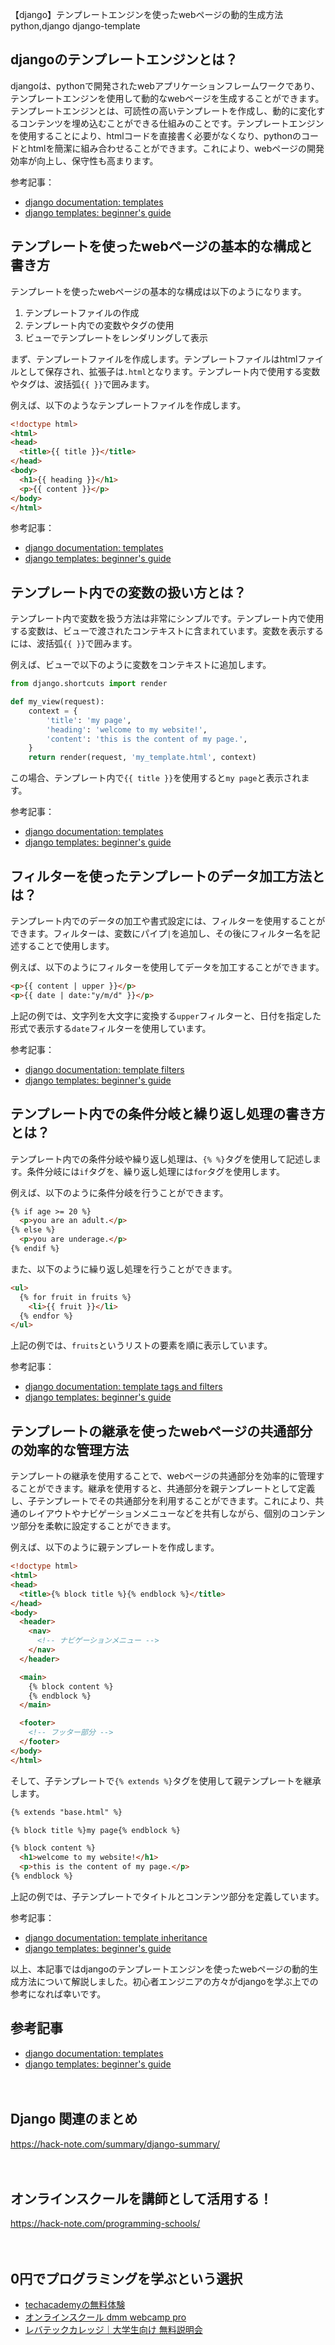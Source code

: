 【django】テンプレートエンジンを使ったwebページの動的生成方法
python,django
django-template

## djangoのテンプレートエンジンとは？

djangoは、pythonで開発されたwebアプリケーションフレームワークであり、テンプレートエンジンを使用して動的なwebページを生成することができます。テンプレートエンジンとは、可読性の高いテンプレートを作成し、動的に変化するコンテンツを埋め込むことができる仕組みのことです。テンプレートエンジンを使用することにより、htmlコードを直接書く必要がなくなり、pythonのコードとhtmlを簡潔に組み合わせることができます。これにより、webページの開発効率が向上し、保守性も高まります。

参考記事：
- [django documentation: templates](https://docs.djangoproject.com/en/3.2/topics/templates/)
- [django templates: beginner's guide](https://ntucker.me/django-templates-beginners-guide/)

## テンプレートを使ったwebページの基本的な構成と書き方

テンプレートを使ったwebページの基本的な構成は以下のようになります。

1. テンプレートファイルの作成
2. テンプレート内での変数やタグの使用
3. ビューでテンプレートをレンダリングして表示

まず、テンプレートファイルを作成します。テンプレートファイルはhtmlファイルとして保存され、拡張子は`.html`となります。テンプレート内で使用する変数やタグは、波括弧`{{ }}`で囲みます。

例えば、以下のようなテンプレートファイルを作成します。

```html
<!doctype html>
<html>
<head>
  <title>{{ title }}</title>
</head>
<body>
  <h1>{{ heading }}</h1>
  <p>{{ content }}</p>
</body>
</html>
```

参考記事：
- [django documentation: templates](https://docs.djangoproject.com/en/3.2/topics/templates/)
- [django templates: beginner's guide](https://ntucker.me/django-templates-beginners-guide/)

## テンプレート内での変数の扱い方とは？

テンプレート内で変数を扱う方法は非常にシンプルです。テンプレート内で使用する変数は、ビューで渡されたコンテキストに含まれています。変数を表示するには、波括弧`{{ }}`で囲みます。

例えば、ビューで以下のように変数をコンテキストに追加します。

```python
from django.shortcuts import render

def my_view(request):
    context = {
        'title': 'my page',
        'heading': 'welcome to my website!',
        'content': 'this is the content of my page.',
    }
    return render(request, 'my_template.html', context)
```

この場合、テンプレート内で`{{ title }}`を使用すると`my page`と表示されます。

参考記事：
- [django documentation: templates](https://docs.djangoproject.com/en/3.2/topics/templates/)
- [django templates: beginner's guide](https://ntucker.me/django-templates-beginners-guide/)

## フィルターを使ったテンプレートのデータ加工方法とは？

テンプレート内でのデータの加工や書式設定には、フィルターを使用することができます。フィルターは、変数にパイプ`|`を追加し、その後にフィルター名を記述することで使用します。

例えば、以下のようにフィルターを使用してデータを加工することができます。

```html
<p>{{ content | upper }}</p>
<p>{{ date | date:"y/m/d" }}</p>
```

上記の例では、文字列を大文字に変換する`upper`フィルターと、日付を指定した形式で表示する`date`フィルターを使用しています。

参考記事：
- [django documentation: template filters](https://docs.djangoproject.com/en/3.2/ref/templates/builtins/#ref-templates-builtins-filters)
- [django templates: beginner's guide](https://ntucker.me/django-templates-beginners-guide/)

## テンプレート内での条件分岐と繰り返し処理の書き方とは？

テンプレート内での条件分岐や繰り返し処理は、`{% %}`タグを使用して記述します。条件分岐には`if`タグを、繰り返し処理には`for`タグを使用します。

例えば、以下のように条件分岐を行うことができます。

```html
{% if age >= 20 %}
  <p>you are an adult.</p>
{% else %}
  <p>you are underage.</p>
{% endif %}
```

また、以下のように繰り返し処理を行うことができます。

```html
<ul>
  {% for fruit in fruits %}
    <li>{{ fruit }}</li>
  {% endfor %}
</ul>
```

上記の例では、`fruits`というリストの要素を順に表示しています。

参考記事：
- [django documentation: template tags and filters](https://docs.djangoproject.com/en/3.2/topics/templates/#tags-and-filters)
- [django templates: beginner's guide](https://ntucker.me/django-templates-beginners-guide/)

## テンプレートの継承を使ったwebページの共通部分の効率的な管理方法

テンプレートの継承を使用することで、webページの共通部分を効率的に管理することができます。継承を使用すると、共通部分を親テンプレートとして定義し、子テンプレートでその共通部分を利用することができます。これにより、共通のレイアウトやナビゲーションメニューなどを共有しながら、個別のコンテンツ部分を柔軟に設定することができます。

例えば、以下のように親テンプレートを作成します。

```html
<!doctype html>
<html>
<head>
  <title>{% block title %}{% endblock %}</title>
</head>
<body>
  <header>
    <nav>
      <!-- ナビゲーションメニュー -->
    </nav>
  </header>

  <main>
    {% block content %}
    {% endblock %}
  </main>

  <footer>
    <!-- フッター部分 -->
  </footer>
</body>
</html>
```

そして、子テンプレートで`{% extends %}`タグを使用して親テンプレートを継承します。

```html
{% extends "base.html" %}

{% block title %}my page{% endblock %}

{% block content %}
  <h1>welcome to my website!</h1>
  <p>this is the content of my page.</p>
{% endblock %}
```

上記の例では、子テンプレートでタイトルとコンテンツ部分を定義しています。

参考記事：
- [django documentation: template inheritance](https://docs.djangoproject.com/en/3.2/topics/templates/#id1)
- [django templates: beginner's guide](https://ntucker.me/django-templates-beginners-guide/)

以上、本記事ではdjangoのテンプレートエンジンを使ったwebページの動的生成方法について解説しました。初心者エンジニアの方々がdjangoを学ぶ上での参考になれば幸いです。

## 参考記事

- [django documentation: templates](https://docs.djangoproject.com/en/3.2/topics/templates/)
- [django templates: beginner's guide](https://ntucker.me/django-templates-beginners-guide/)

　

## Django 関連のまとめ
https://hack-note.com/summary/django-summary/

　

## オンラインスクールを講師として活用する！
https://hack-note.com/programming-schools/

　

## 0円でプログラミングを学ぶという選択
- [techacademyの無料体験](//af.moshimo.com/af/c/click?a_id=2612475&amp;p_id=1555&amp;pc_id=2816&amp;pl_id=22706&amp;url=https%3a%2f%2ftechacademy.jp%2fhtmlcss-trial%3futm_source%3dmoshimo%26utm_medium%3daffiliate%26utm_campaign%3dtextad)
- [オンラインスクール dmm webcamp pro](//af.moshimo.com/af/c/click?a_id=2612482&amp;p_id=1363&amp;pc_id=2297&amp;pl_id=39999&amp;guid=on)
- [レバテックカレッジ｜大学生向け 無料説明会](//af.moshimo.com/af/c/click?a_id=4071793&p_id=3198&pc_id=7488&pl_id=41848)

